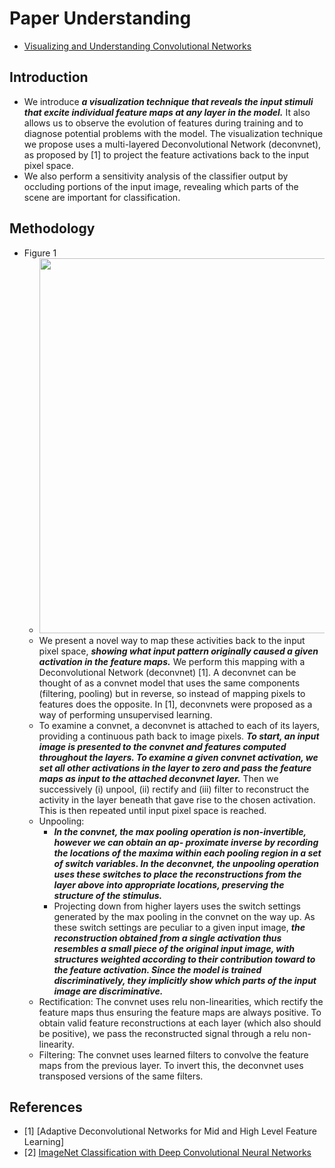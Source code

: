 # Paper Understanding
- [Visualizing and Understanding Convolutional Networks](https://arxiv.org/pdf/1311.2901.pdf)
## Introduction
- We introduce ***a visualization technique that reveals the input stimuli that excite individual feature maps at any layer in the model.*** It also allows us to observe the evolution of features during training and to diagnose potential problems with the model. The visualization technique we propose uses a multi-layered Deconvolutional Network (deconvnet), as proposed by [1] to project the feature activations back to the input pixel space.
- We also perform a sensitivity analysis of the classifier output by occluding portions of the input image, revealing which parts of the scene are important for classification.
## Methodology
- Figure 1
    - <img src="https://user-images.githubusercontent.com/105417680/229678910-16b9d2db-68fa-4f0e-8ddf-31730de8766a.png" width="600">
    - We present a novel way to map these activities back to the input pixel space, ***showing what input pattern originally caused a given activation in the feature maps.*** We perform this mapping with a Deconvolutional Network (deconvnet) [1]. A deconvnet can be thought of as a convnet model that uses the same components (filtering, pooling) but in reverse, so instead of mapping pixels to features does the opposite. In [1], deconvnets were proposed as a way of performing unsupervised learning.
    - To examine a convnet, a deconvnet is attached to each of its layers, providing a continuous path back to image pixels. ***To start, an input image is presented to the convnet and features computed throughout the layers. To examine a given convnet activation, we set all other activations in the layer to zero and pass the feature maps as input to the attached deconvnet layer.*** Then we successively (i) unpool, (ii) rectify and (iii) filter to reconstruct the activity in the layer beneath that gave rise to the chosen activation. This is then repeated until input pixel space is reached.
    - Unpooling:
        - ***In the convnet, the max pooling operation is non-invertible, however we can obtain an ap- proximate inverse by recording the locations of the maxima within each pooling region in a set of switch variables. In the deconvnet, the unpooling operation uses these switches to place the reconstructions from the layer above into appropriate locations, preserving the structure of the stimulus.***
        - Projecting down from higher layers uses the switch settings generated by the max pooling in the convnet on the way up. As these switch settings are peculiar to a given input image, ***the reconstruction obtained from a single activation thus resembles a small piece of the original input image, with structures weighted according to their contribution toward to the feature activation. Since the model is trained discriminatively, they implicitly show which parts of the input image are discriminative.***
    - Rectification: The convnet uses relu non-linearities, which rectify the feature maps thus ensuring the feature maps are always positive. To obtain valid feature reconstructions at each layer (which also should be positive), we pass the reconstructed signal through a relu non-linearity.
    - Filtering: The convnet uses learned filters to convolve the feature maps from the previous layer. To invert this, the deconvnet uses transposed versions of the same filters.
## References
- [1] [Adaptive Deconvolutional Networks for Mid and High Level Feature Learning]
- [2] [ImageNet Classification with Deep Convolutional Neural Networks](https://proceedings.neurips.cc/paper_files/paper/2012/file/c399862d3b9d6b76c8436e924a68c45b-Paper.pdf)